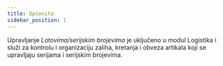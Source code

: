 ```yaml
---
title: Općenito
sidebar_position: 1
---
```


Upravljanje *Lotovima/serijskim brojevima* je uključeno u modul Logistika i služi za kontrolu i organizaciju zaliha, kretanja i obveza artikala koji se upravljaju serijama i serijskim brojevima.